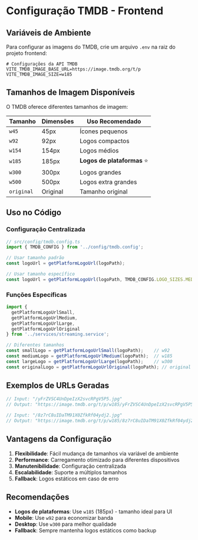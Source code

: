 # Configuração TMDB - Frontend

## Variáveis de Ambiente

Para configurar as imagens do TMDB, crie um arquivo `.env` na raiz do projeto frontend:

```env
# Configurações da API TMDB
VITE_TMDB_IMAGE_BASE_URL=https://image.tmdb.org/t/p
VITE_TMDB_IMAGE_SIZE=w185
```

## Tamanhos de Imagem Disponíveis

O TMDB oferece diferentes tamanhos de imagem:

| Tamanho | Dimensões | Uso Recomendado |
|---------|-----------|-----------------|
| `w45`   | 45px      | Ícones pequenos |
| `w92`   | 92px      | Logos compactos |
| `w154`  | 154px     | Logos médios |
| `w185`  | 185px     | **Logos de plataformas** ⭐ |
| `w300`  | 300px     | Logos grandes |
| `w500`  | 500px     | Logos extra grandes |
| `original` | Original | Tamanho original |

## Uso no Código

### Configuração Centralizada
```typescript
// src/config/tmdb.config.ts
import { TMDB_CONFIG } from '../config/tmdb.config';

// Usar tamanho padrão
const logoUrl = getPlatformLogoUrl(logoPath);

// Usar tamanho específico
const logoUrl = getPlatformLogoUrl(logoPath, TMDB_CONFIG.LOGO_SIZES.MEDIUM);
```

### Funções Específicas
```typescript
import { 
  getPlatformLogoUrlSmall,
  getPlatformLogoUrlMedium,
  getPlatformLogoUrlLarge,
  getPlatformLogoUrlOriginal
} from '../services/streaming.service';

// Diferentes tamanhos
const smallLogo = getPlatformLogoUrlSmall(logoPath);    // w92
const mediumLogo = getPlatformLogoUrlMedium(logoPath);  // w185
const largeLogo = getPlatformLogoUrlLarge(logoPath);    // w300
const originalLogo = getPlatformLogoUrlOriginal(logoPath); // original
```

## Exemplos de URLs Geradas

```typescript
// Input: "/yFrZVSC4UnDpeIzX2svcRPgV5P5.jpg"
// Output: "https://image.tmdb.org/t/p/w185/yFrZVSC4UnDpeIzX2svcRPgV5P5.jpg"

// Input: "/8z7rC8uIDaTM91X0ZfkRf04ydj2.jpg"
// Output: "https://image.tmdb.org/t/p/w185/8z7rC8uIDaTM91X0ZfkRf04ydj2.jpg"
```

## Vantagens da Configuração

1. **Flexibilidade**: Fácil mudança de tamanhos via variável de ambiente
2. **Performance**: Carregamento otimizado para diferentes dispositivos
3. **Manutenibilidade**: Configuração centralizada
4. **Escalabilidade**: Suporte a múltiplos tamanhos
5. **Fallback**: Logos estáticos em caso de erro

## Recomendações

- **Logos de plataformas**: Use `w185` (185px) - tamanho ideal para UI
- **Mobile**: Use `w92` para economizar banda
- **Desktop**: Use `w300` para melhor qualidade
- **Fallback**: Sempre mantenha logos estáticos como backup

